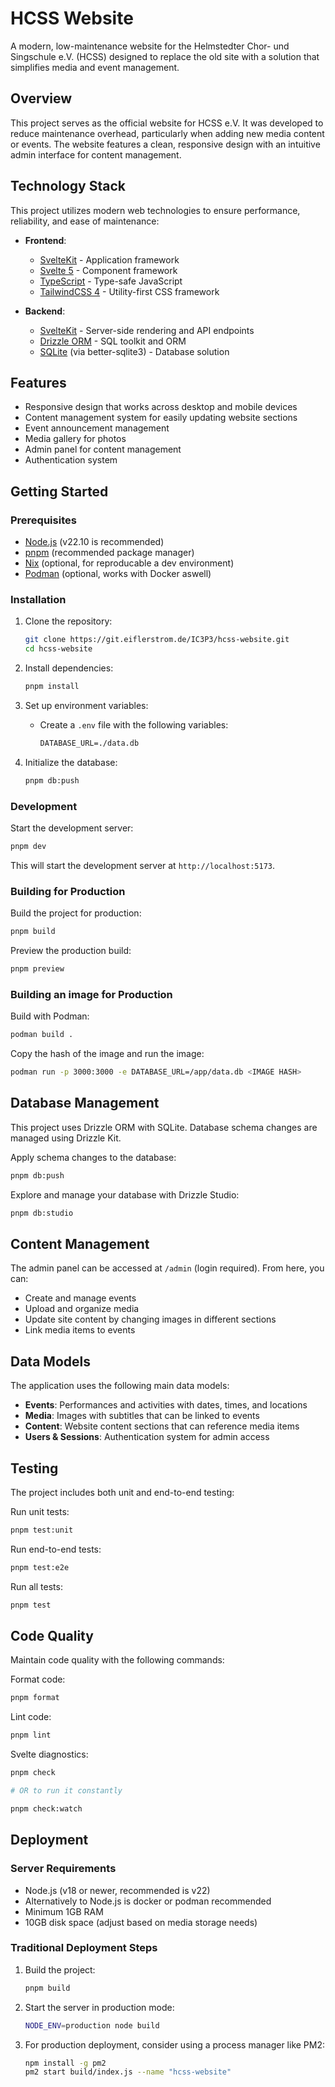 # HCSS Website

A modern, low-maintenance website for the Helmstedter Chor- und Singschule e.V.
(HCSS) designed to replace the old site with a solution that simplifies media
and event management.

## Overview

This project serves as the official website for HCSS e.V. It was developed to
reduce maintenance overhead, particularly when adding new media content or
events. The website features a clean, responsive design with an intuitive admin
interface for content management.

## Technology Stack

This project utilizes modern web technologies to ensure performance, reliability,
and ease of maintenance:

- **Frontend**:

    - [SvelteKit](https://kit.svelte.dev/) - Application framework
    - [Svelte 5](https://svelte.dev/) - Component framework
    - [TypeScript](https://www.typescriptlang.org/) - Type-safe JavaScript
    - [TailwindCSS 4](https://tailwindcss.com/) - Utility-first CSS framework

- **Backend**:
    - [SvelteKit](https://kit.svelte.dev/) - Server-side rendering and API endpoints
    - [Drizzle ORM](https://orm.drizzle.team/) - SQL toolkit and ORM
    - [SQLite](https://www.sqlite.org/) (via better-sqlite3) - Database solution

## Features

- Responsive design that works across desktop and mobile devices
- Content management system for easily updating website sections
- Event announcement management
- Media gallery for photos
- Admin panel for content management
- Authentication system

## Getting Started

### Prerequisites

- [Node.js](https://nodejs.org/) (v22.10 is recommended)
- [pnpm](https://pnpm.io/) (recommended package manager)
- [Nix](https://nixos.org/) (optional, for reproducable a dev environment)
- [Podman](https://podman.io/) (optional, works with Docker aswell)

### Installation

1. Clone the repository:

    ```bash
    git clone https://git.eiflerstrom.de/IC3P3/hcss-website.git
    cd hcss-website
    ```

2. Install dependencies:

    ```bash
    pnpm install
    ```

3. Set up environment variables:

    - Create a `.env` file with the following variables:

        ```txt
        DATABASE_URL=./data.db
        ```

4. Initialize the database:

    ```bash
    pnpm db:push
    ```

### Development

Start the development server:

```bash
pnpm dev
```

This will start the development server at `http://localhost:5173`.

### Building for Production

Build the project for production:

```bash
pnpm build
```

Preview the production build:

```bash
pnpm preview
```

### Building an image for Production

Build with Podman:

```bash
podman build .
```

Copy the hash of the image and run the image:

```bash
podman run -p 3000:3000 -e DATABASE_URL=/app/data.db <IMAGE HASH>
```

## Database Management

This project uses Drizzle ORM with SQLite. Database schema changes are managed
using Drizzle Kit.

Apply schema changes to the database:

```bash
pnpm db:push
```

Explore and manage your database with Drizzle Studio:

```bash
pnpm db:studio
```

## Content Management

The admin panel can be accessed at `/admin` (login required). From here, you can:

- Create and manage events
- Upload and organize media
- Update site content by changing images in different sections
- Link media items to events

## Data Models

The application uses the following main data models:

- **Events**: Performances and activities with dates, times, and locations
- **Media**: Images with subtitles that can be linked to events
- **Content**: Website content sections that can reference media items
- **Users & Sessions**: Authentication system for admin access

## Testing

The project includes both unit and end-to-end testing:

Run unit tests:

```bash
pnpm test:unit
```

Run end-to-end tests:

```bash
pnpm test:e2e
```

Run all tests:

```bash
pnpm test
```

## Code Quality

Maintain code quality with the following commands:

Format code:

```bash
pnpm format
```

Lint code:

```bash
pnpm lint
```

Svelte diagnostics:

```bash
pnpm check

# OR to run it constantly

pnpm check:watch
```

## Deployment

### Server Requirements

- Node.js (v18 or newer, recommended is v22)
- Alternatively to Node.js is docker or podman recommended
- Minimum 1GB RAM
- 10GB disk space (adjust based on media storage needs)

### Traditional Deployment Steps

1. Build the project:

    ```bash
    pnpm build
    ```

2. Start the server in production mode:

    ```bash
    NODE_ENV=production node build
    ```

3. For production deployment, consider using a process manager like PM2:

    ```bash
    npm install -g pm2
    pm2 start build/index.js --name "hcss-website"
    ```
